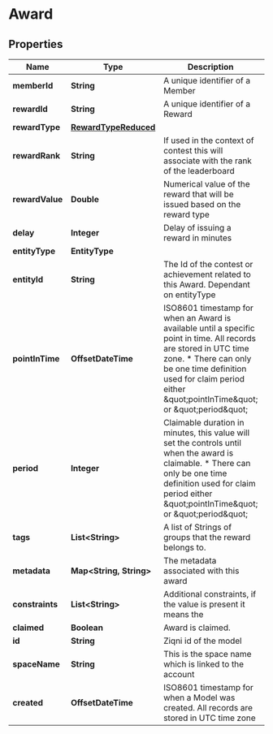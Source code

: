 

# Award



## Properties

| Name | Type | Description | Notes |
|------------ | ------------- | ------------- | -------------|
|**memberId** | **String** | A unique identifier of a Member |  [optional] |
|**rewardId** | **String** | A unique identifier of a Reward |  [optional] |
|**rewardType** | [**RewardTypeReduced**](RewardTypeReduced.md) |  |  [optional] |
|**rewardRank** | **String** | If used in the context of contest this will associate with the rank of the leaderboard |  [optional] |
|**rewardValue** | **Double** | Numerical value of the reward that will be issued based on the reward type |  [optional] |
|**delay** | **Integer** | Delay of issuing a reward in minutes |  [optional] |
|**entityType** | **EntityType** |  |  [optional] |
|**entityId** | **String** | The Id of the contest or achievement related to this Award. Dependant on entityType |  [optional] |
|**pointInTime** | **OffsetDateTime** | ISO8601 timestamp for when an Award is available until a specific point in time. All records are stored in UTC time zone. * There can only be one time definition used for claim period either \&quot;pointInTime\&quot; or \&quot;period\&quot; |  [optional] |
|**period** | **Integer** | Claimable duration in minutes, this value will set the controls until when the award is claimable. * There can only be one time definition used for claim period either \&quot;pointInTime\&quot; or \&quot;period\&quot; |  [optional] |
|**tags** | **List&lt;String&gt;** | A list of Strings of groups that the reward belongs to. |  [optional] |
|**metadata** | **Map&lt;String, String&gt;** | The metadata associated with this award |  [optional] |
|**constraints** | **List&lt;String&gt;** | Additional constraints, if the value is present it means the |  [optional] |
|**claimed** | **Boolean** |  Award is claimed. |  [optional] |
|**id** | **String** | Ziqni id of the model |  |
|**spaceName** | **String** | This is the space name which is linked to the account |  [optional] |
|**created** | **OffsetDateTime** | ISO8601 timestamp for when a Model was created. All records are stored in UTC time zone |  [optional] |



